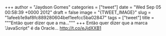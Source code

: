 
+++
author = "Jaydson Gomes"
categories = ["tweet"]
date = "Wed Sep 05 00:58:39 +0000 2012"
draft = false
image = "{TWEET_IMAGE}"
slug = "1afeeb1e9af8fc889280604bef1eefcc5ba02847"
tags = ["tweet"]
title = """Então quer dizer que a ma..."""
+++
Então quer dizer que a marca 'JavaScript" é da Oracle... http://t.co/eJjdXXB1
